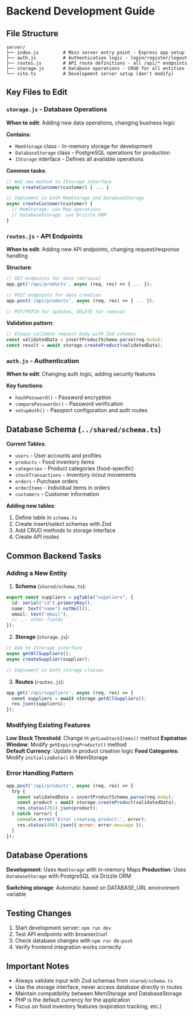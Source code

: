 # Backend Development Guide

## File Structure

```
server/
├── index.js         # Main server entry point - Express app setup
├── auth.js          # Authentication logic - login/register/logout
├── routes.js        # API route definitions - all /api/* endpoints  
├── storage.js       # Database operations - CRUD for all entities
└── vite.ts          # Development server setup (don't modify)
```

## Key Files to Edit

### `storage.js` - Database Operations
**When to edit**: Adding new data operations, changing business logic

**Contains**:
- `MemStorage` class - In-memory storage for development
- `DatabaseStorage` class - PostgreSQL operations for production
- `IStorage` interface - Defines all available operations

**Common tasks**:
```javascript
// Add new method to IStorage interface
async createCustomer(customer) { ... }

// Implement in both MemStorage and DatabaseStorage
async createCustomer(customer) {
  // MemStorage: use Map operations
  // DatabaseStorage: use Drizzle ORM
}
```

### `routes.js` - API Endpoints
**When to edit**: Adding new API endpoints, changing request/response handling

**Structure**:
```javascript
// GET endpoints for data retrieval
app.get('/api/products', async (req, res) => { ... });

// POST endpoints for data creation
app.post('/api/products', async (req, res) => { ... });

// PUT/PATCH for updates, DELETE for removal
```

**Validation pattern**:
```javascript
// Always validate request body with Zod schemas
const validatedData = insertProductSchema.parse(req.body);
const result = await storage.createProduct(validatedData);
```

### `auth.js` - Authentication
**When to edit**: Changing auth logic, adding security features

**Key functions**:
- `hashPassword()` - Password encryption
- `comparePasswords()` - Password verification  
- `setupAuth()` - Passport configuration and auth routes

## Database Schema (`../shared/schema.ts`)

**Current Tables**:
- `users` - User accounts and profiles
- `products` - Food inventory items
- `categories` - Product categories (food-specific)
- `stockTransactions` - Inventory in/out movements
- `orders` - Purchase orders
- `orderItems` - Individual items in orders
- `customers` - Customer information

**Adding new tables**:
1. Define table in `schema.ts`
2. Create insert/select schemas with Zod
3. Add CRUD methods to storage interface
4. Create API routes

## Common Backend Tasks

### Adding a New Entity

1. **Schema** (`shared/schema.ts`):
```typescript
export const suppliers = pgTable("suppliers", {
  id: serial("id").primaryKey(),
  name: text("name").notNull(),
  email: text("email"),
  // ... other fields
});
```

2. **Storage** (`storage.js`):
```javascript
// Add to IStorage interface
async getAllSuppliers();
async createSupplier(supplier);

// Implement in both storage classes
```

3. **Routes** (`routes.js`):
```javascript
app.get('/api/suppliers', async (req, res) => {
  const suppliers = await storage.getAllSuppliers();
  res.json(suppliers);
});
```

### Modifying Existing Features

**Low Stock Threshold**: Change in `getLowStockItems()` method
**Expiration Window**: Modify `getExpiringProducts()` method  
**Default Currency**: Update in product creation logic
**Food Categories**: Modify `initializeData()` in MemStorage

### Error Handling Pattern

```javascript
app.post('/api/products', async (req, res) => {
  try {
    const validatedData = insertProductSchema.parse(req.body);
    const product = await storage.createProduct(validatedData);
    res.status(201).json(product);
  } catch (error) {
    console.error('Error creating product:', error);
    res.status(400).json({ error: error.message });
  }
});
```

## Database Operations

**Development**: Uses `MemStorage` with in-memory Maps
**Production**: Uses `DatabaseStorage` with PostgreSQL via Drizzle ORM

**Switching storage**: Automatic based on DATABASE_URL environment variable

## Testing Changes

1. Start development server: `npm run dev`
2. Test API endpoints with browser/curl
3. Check database changes with `npm run db:push`
4. Verify frontend integration works correctly

## Important Notes

- Always validate input with Zod schemas from `shared/schema.ts`
- Use the storage interface, never access database directly in routes
- Maintain compatibility between MemStorage and DatabaseStorage
- PHP is the default currency for the application
- Focus on food inventory features (expiration tracking, etc.)